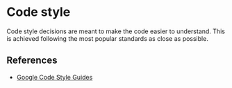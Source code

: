 # Code style

Code style decisions are meant to make the code easier to understand. This is achieved following the most popular standards as close as possible.

## References

- [Google Code Style Guides][google_style]

[google_style]: https://google.github.io/styleguide/
